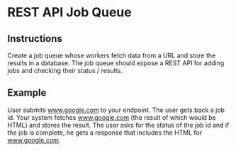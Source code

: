# REST API Job Queue

## Instructions

Create a job queue whose workers fetch data from a URL and store the results in a database. The job queue should expose a REST API for adding jobs and checking their status / results.

## Example

User submits www.google.com to your endpoint. The user gets back a job id. Your system fetches www.google.com (the result of which would be HTML) and stores the result. The user asks for the status of the job id and if the job is complete, he gets a response that includes the HTML for www.google.com.
